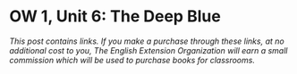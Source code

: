 

# OW 1, Unit 6: The Deep Blue
*This post contains links. If you make a purchase through these links, at no additional cost to you, The English Extension Organization will earn a small commission which will be used to purchase books for classrooms.* 
<!--stackedit_data:
eyJoaXN0b3J5IjpbLTExNjUwMjMwNDIsMzMzNDI4MjE1XX0=
-->
